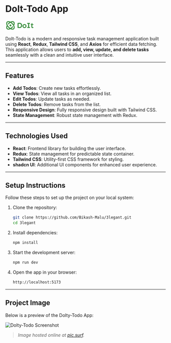 # DoIt-Todo App

![Dolty-Todo Logo](public/logo.png)

DoIt-Todo is a modern and responsive task management application built using **React**, **Redux**, **Tailwind CSS**, and **Axios** for efficient data fetching. This application allows users to **add, view, update, and delete tasks** seamlessly with a clean and intuitive user interface.



---

## Features

- **Add Todos**: Create new tasks effortlessly.
- **View Todos**: View all tasks in an organized list.
- **Edit Todos**: Update tasks as needed.
- **Delete Todos**: Remove tasks from the list.
- **Responsive Design**: Fully responsive design built with Tailwind CSS.
- **State Management**: Robust state management with Redux.

---

## Technologies Used

- **React**: Frontend library for building the user interface.
- **Redux**: State management for predictable state container.
- **Tailwind CSS**: Utility-first CSS framework for styling.
- **shadcn UI**: Additional UI components for enhanced user experience.

---

## Setup Instructions

Follow these steps to set up the project on your local system:

1. Clone the repository:
   ```bash
   git clone https://github.com/Bikash-Malu/3legant.git
   cd 3legant
2. Install dependencies:
   ```bash
   npm install
3. Start the development server:
   ```bash
   npm run dev
3. Open the app in your browser:
   ```bash
   http://localhost:5173  
   
---
## Project Image

Below is a preview of the Dolty-Todo App:

![Dolty-Todo Screenshot](https://pic.surf/gme)

> *Image hosted online at [pic.surf](https://pic.surf/).*

